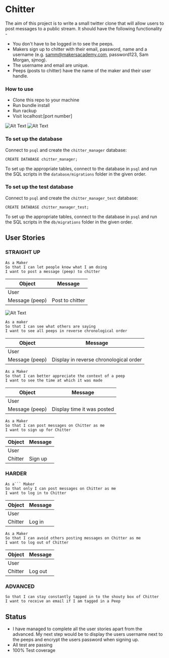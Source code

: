 # Chitter
The aim of this project is to write a small twitter clone that will allow users  to post messages to a public stream.
It should have the following functionality -
- You don't have to be logged in to see the peeps.
- Makers sign up to chitter with their email, password, name and a username (e.g. samm@makersacademy.com, password123, Sam Morgan, sjmog).
- The username and email are unique.
- Peeps (posts to chitter) have the name of the maker and their user handle.

### How to use
- Clone this repo to your machine
- Run bundle install
- Run rackup
- Visit localhost:[port number]

![Alt Text](https://media.giphy.com/media/jsTBfdXhHKrnZOnNcY/giphy.gif)
![Alt Text](https://media.giphy.com/media/U8HTlm5dyIKZ38IIwY/giphy.gif)

### To set up the database

Connect to `psql` and create the `chitter_manager` database:

```
CREATE DATABASE chitter_manager;
```

To set up the appropriate tables, connect to the database in `psql` and run the SQL scripts in the `database/migrations` folder in the given order.

### To set up the test database

Connect to `psql` and create the `chitter_manager_test` database:

```
CREATE DATABASE chitter_manager_test;
```

To set up the appropriate tables, connect to the database in `psql` and run the SQL scripts in the `db/migrations` folder in the given order.

## User Stories

### STRAIGHT UP
```
As a Maker
So that I can let people know what I am doing  
I want to post a message (peep) to chitter
```
Object | Message
-|-
User |
Message (peep) | Post to chitter

![Alt Text](https://i.postimg.cc/yYg1ZTgH/Chitter-User-Story-1.jpg)
```
As a maker
So that I can see what others are saying  
I want to see all peeps in reverse chronological order
```
Object | Message
-|-
User |
Message (peep) | Display in reverse chronological order
```
As a Maker
So that I can better appreciate the context of a peep
I want to see the time at which it was made
```
Object | Message
-|-
User |
Message (peep) | Display time it was posted
```
As a Maker
So that I can post messages on Chitter as me
I want to sign up for Chitter
```
Object | Message
-|-
User |
Chitter | Sign up

### HARDER
```
As a``` Maker
So that only I can post messages on Chitter as me
I want to log in to Chitter
```
Object | Message
-|-
User |
Chitter | Log in
```
As a Maker
So that I can avoid others posting messages on Chitter as me
I want to log out of Chitter
```
Object | Message
-|-
User |
Chitter | Log out

### ADVANCED
```As a Maker
So that I can stay constantly tapped in to the shouty box of Chitter
I want to receive an email if I am tagged in a Peep
```

## Status
- I have managed to complete all the  user stories apart from the advanced. My next step would be to display the users username next to the peeps and encrypt the users password when signing up.
- All test are passing
- 100% Test coverage
